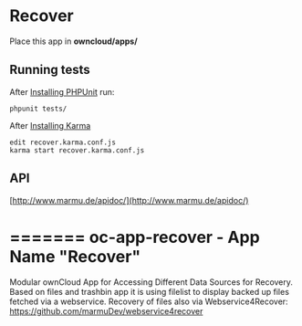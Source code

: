 # Recover
Place this app in **owncloud/apps/**


## Running tests
After [Installing PHPUnit](http://phpunit.de/getting-started.html) run:

    phpunit tests/

After [Installing Karma](https://karma-runner.github.io/latest/intro/installation.html)

    edit recover.karma.conf.js
    karma start recover.karma.conf.js

## API

[http://www.marmu.de/apidoc/](http://www.marmu.de/apidoc/)

=======
oc-app-recover - App Name "Recover"
==========

Modular ownCloud App for Accessing Different Data Sources for Recovery.
Based on files and trashbin app it is using filelist to display backed up files 
fetched via a webservice. Recovery of files also via Webservice4Recover:
https://github.com/marmuDev/webservice4recover
